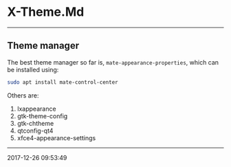 # X-Theme.Md

----------------------------------------- 
## Theme manager

The best theme manager so far is, `mate-appearance-properties`, which
can be installed using:

```bash
sudo apt install mate-control-center
```

Others are:
1. lxappearance
1. gtk-theme-config
1. gtk-chtheme
1. qtconfig-qt4
1. xfce4-appearance-settings

-----------------------------------------
2017-12-26 09:53:49
